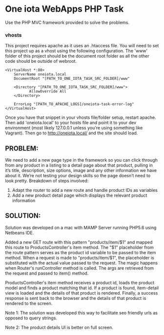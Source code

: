 # One iota WebApps PHP Task
Use the PHP MVC framework provided to solve the problems.

### vhosts

This project requires apache as it uses an .htaccess file. You will need to set this
project up as a vhost using the following configuration. The 'www' folder of this project
should be the document root folder as all the other code should be outside of webroot.

```
<VirtualHost *:80>
    ServerName oneiota.local
    DocumentRoot "[PATH_TO_ONE_IOTA_TASK_SRC_FOLDER]/www"

    <Directory "[PATH_TO_ONE_IOTA_TASK_SRC_FOLDER]/www">
	       AllowOverride All
   	</Directory>

    ErrorLog "[PATH_TO_APACHE_LOGS]/oneiota-task-error-log"
</VirtualHost>
```

Once you have that snippet in your vhosts file/folder setup, restart apache. Then add 'oneiota.local'
to your hosts file and point it to your dev environment (most likely 127.0.0.1 unless you're
using something like Vagrant). Then go to http://oneiota.local/ and the site should load.


## PROBLEM:
We need to add a new page type in the framework so you can click through from any
product in a listing to a detail page about that product, pulling in it’s title, description, size
options, image and any other information we have about it. We’re not testing your design
skills so the page doesn’t need to look pretty.
Breakdown of steps involved:
1. Adapt the router to add a new route and handle product IDs as variables
2. Add a new product detail page which displays the relevant product information

## SOLUTION:
Solution was developed on a mac with MAMP Server running PHP5.6 using Netbeans IDE.

Added a new GET route with this pattern "products/item/$1" and mapped this route to ProductsController's item method. 
The "$1" placeholder from the route pattern serves as the product id variable to be passed to the item method. 
When a request is made to "products/item/$1", the placeholder is substituted with the actual value passed to the request.
The magic happens when Router's runController method is called. The args are retrieved from the request and passed to item() method. 

ProductsController's item method receives a product id, loads the product model and finds a product matching that id. 
If a product is found, item-detail view is loaded and the details of that product is rendered. 
Finally, a success response is sent back to the browser and the details of that product is rendered to the screen.

Note 1: The solution was developed this way to facilitate seo friendly urls as opposed to query strings.

Note 2: The product details UI is better on full screen.


